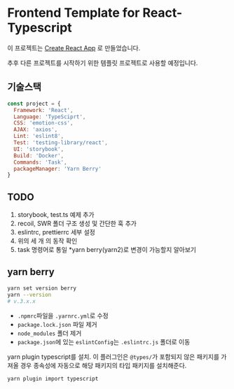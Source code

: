 # Frontend Template for React-Typescript

이 프로젝트는 [Create React App](https://github.com/facebook/create-react-app) 로 만들었습니다.

추후 다른 프로젝트를 시작하기 위한 템플릿 프로젝트로 사용할 예정입니다.

## 기술스택

```javascript
const project = {
  Framework: 'React',
  Language: 'TypeSciprt',
  CSS: 'emotion-css',
  AJAX: 'axios',
  Lint: 'eslint8',
  Test: 'testing-library/react',
  UI: 'storybook',
  Build: 'Docker',
  Commands: 'Task',
  packageManager: 'Yarn Berry'
}
```

## TODO
1. storybook, test.ts 예제 추가
2. recoil, SWR 폴더 구조 생성 및 간단한 훅 추가
3. eslintrc, prettierrc 세부 설정
4. 위의 세 개 의 동작 확인
5. task 명령어로 통일
    *yarn berry(yarn2)로 변경이 가능할지 알아보기


## yarn berry
```bash
yarn set version berry
yarn --version
# v.3.x.x
```

* `.npmrc`파일을 `.yarnrc.yml`로 수정
* `package.lock.json` 파일 제거
* `node_modules` 폴더 제거
* `package.json`에 있는 `eslintConfig`는 `.eslintrc.js` 폴더로 이동

yarn plugin typescript를 설치. 이 플러그인은 `@types/`가 포함되지 않은 패키지를 가져올 경우 종속성에 자동으로 해당 패키지의 타입 패키지를 설치해준다.
```shell
yarn plugin import typescript
```
